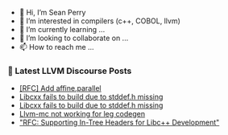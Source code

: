 - 👋 Hi, I’m Sean Perry
- 👀 I’m interested in compilers (c++, COBOL, llvm)
- 🌱 I’m currently learning ...
- 💞️ I’m looking to collaborate on ...
- 📫 How to reach me ...

<!---
s66perry/s66perry is a ✨ special ✨ repository because its `README.md` (this file) appears on your GitHub profile.
You can click the Preview link to take a look at your changes.
--->
### 📕 Latest LLVM Discourse Posts

<!-- DISCOURSE-LLVM:START -->
- [[RFC] Add affine.parallel](https://discourse.llvm.org/t/rfc-add-affine-parallel/350#post_18)
- [Libcxx fails to build due to stddef.h missing](https://discourse.llvm.org/t/libcxx-fails-to-build-due-to-stddef-h-missing/79218#post_3)
- [Libcxx fails to build due to stddef.h missing](https://discourse.llvm.org/t/libcxx-fails-to-build-due-to-stddef-h-missing/79218#post_2)
- [Llvm-mc not working for leg codegen](https://discourse.llvm.org/t/llvm-mc-not-working-for-leg-codegen/79221#post_1)
- [&quot;RFC: Supporting In-Tree Headers for Libc++ Development&quot;](https://discourse.llvm.org/t/rfc-supporting-in-tree-headers-for-libc-development/79196#post_5)
<!-- DISCOURSE-LLVM:END -->
